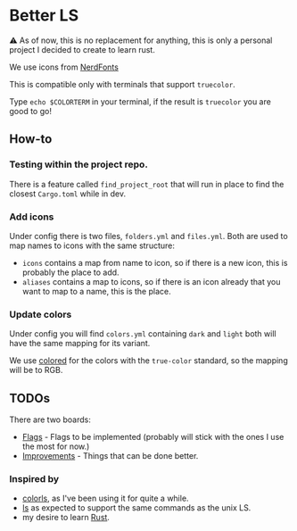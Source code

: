 # Better LS

⚠️ As of now, this is no replacement for anything, this is only a personal project I decided to create to learn rust.

We use icons from [NerdFonts](https://www.nerdfonts.com/cheat-sheet)

This is compatible only with terminals that support `truecolor`.

Type `echo $COLORTERM` in your terminal, if the result is `truecolor` you are good to go!

## How-to

### Testing within the project repo.

There is a feature called `find_project_root` that will run in place to find the closest `Cargo.toml` while in dev.

### Add icons

Under config there is two files, `folders.yml` and `files.yml`. Both are used to map names to icons with the same structure:

- `icons` contains a map from name to icon, so if there is a new icon, this is probably the place to add.
- `aliases` contains a map to icons, so if there is an icon already that you want to map to a name, this is the place.

### Update colors

Under config you will find `colors.yml` containing `dark` and `light` both will have the same mapping for its variant.

We use [colored](https://docs.rs/colored/2.0.0/colored/) for the colors with the `true-color` standard, so the mapping will be to RGB.

## TODOs

There are two boards:

- [Flags](https://github.com/users/marlomgirardi/projects/3/views/1) - Flags to be implemented (probably will stick with the ones I use the most for now.)
- [Improvements](https://github.com/users/marlomgirardi/projects/4/views/1) - Things that can be done better.

### Inspired by

- [colorls](https://github.com/athityakumar/colorls), as I've been using it for quite a while.
- [ls](https://man7.org/linux/man-pages/man1/ls.1.html) as expected to support the same commands as the unix LS.
- my desire to learn [Rust](https://doc.rust-lang.org/book/).
